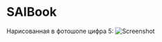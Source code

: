 # SAIBook
Нарисованная в фотошопе цифра 5:
![Screenshot](https://github.com/Cejurs/SAIBook/tree/master/Test/Files/5.png)
